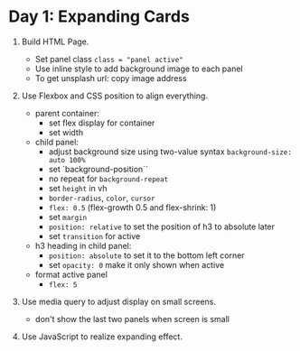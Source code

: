 # Day 1: Expanding Cards

1. Build HTML Page.

   - Set panel class `class = "panel active"`
   - Use inline style to add background image to each panel
   - To get unsplash url: copy image address

2. Use Flexbox and CSS position to align everything.

   - parent container:
     - set flex display for container
     - set width
   - child panel:
     - adjust background size using two-value syntax `background-size: auto 100%`
     - set `background-position``
     - no repeat for `background-repeat`
     - set `height` in vh
     - `border-radius`, `color`, `cursor`
     - `flex: 0.5` (flex-growth 0.5 and flex-shrink: 1)
     - set `margin`
     - `position: relative` to set the position of h3 to absolute later
     - set `transition` for active
   - h3 heading in child panel:
     - `position: absolute` to set it to the bottom left corner
     - set `opacity: 0` make it only shown when active
   - format active panel
     - `flex: 5`

3. Use media query to adjust display on small screens.

   - don't show the last two panels when screen is small

4. Use JavaScript to realize expanding effect.
